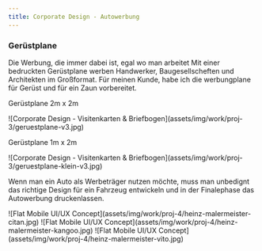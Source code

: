 ```yaml
---
title: Corporate Design - Autowerbung
---
```

<h3>Gerüstplane</h3>
<p>Die Werbung, die immer dabei ist, egal wo man arbeitet
Mit einer bedruckten Gerüstplane werben Handwerker, Baugesellscheften und Architekten im Großformat.
Für meinen Kunde, habe ich die werbungplane für Gerüst und für ein Zaun vorbereitet. </p>
<p>Gerüstplane 2m x 2m</p>
![Corporate Design - Visitenkarten & Briefbogen](assets/img/work/proj-3/geruestplane-v3.jpg)
<p>Gerüstplane 1m x 2m</p>
![Corporate Design - Visitenkarten & Briefbogen](assets/img/work/proj-3/geruestplane-klein-v3.jpg)
<p>Wenn man ein Auto als Werbeträger nutzen möchte, muss man unbedignt das richtige Design für ein Fahrzeug entwickeln und in der Finalephase das Autowerbung druckenlassen. </p>
![Flat Mobile UI/UX Concept](assets/img/work/proj-4/heinz-malermeister-citan.jpg)
![Flat Mobile UI/UX Concept](assets/img/work/proj-4/heinz-malermeister-kangoo.jpg)
![Flat Mobile UI/UX Concept](assets/img/work/proj-4/heinz-malermeister-vito.jpg)
